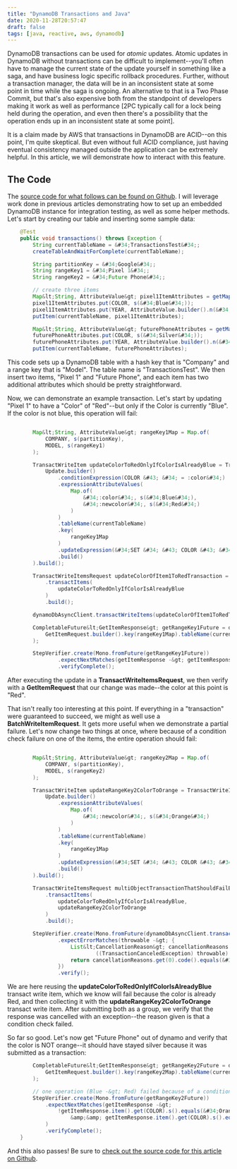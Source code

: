 ```yaml
---
title: "DynamoDB Transactions and Java"
date: 2020-11-28T20:57:47
draft: false
tags: [java, reactive, aws, dynamodb]
---
```


DynamoDB transactions can be used for _atomic_ updates. Atomic updates in DynamoDB without transactions can be difficult to implement--you&#39;ll often have to manage the current state of the update yourself in something like a saga, and have business logic specific rollback procedures. Further, without a transaction manager, the data will be in an inconsistent state at some point in time while the saga is ongoing. An alternative to that is a Two Phase Commit, but that&#39;s also expensive both from the standpoint of developers making it work as well as performance \[2PC typically call for a lock being held during the operation, and even then there&#39;s a possibility that the operation ends up in an inconsistent state at some point\].

It is a claim made by AWS that transactions in DynamoDB are ACID--on this point, I&#39;m quite skeptical. But even without full ACID compliance, just having eventual consistency managed outside the application can be extremely helpful. In this article, we will demonstrate how to interact with this feature.

## The Code

The [source code for what follows can be found on Github](https://github.com/nfisher23/webflux-and-dynamo/blob/master/src/test/java/com/nickolasfisher/reactivedynamo/PhoneServiceTest.java#L767). I will leverage work done in previous articles demonstrating how to set up an embedded DynamoDB instance for integration testing, as well as some helper methods. Let&#39;s start by creating our table and inserting some sample data:

```java
    @Test
    public void transactions() throws Exception {
        String currentTableName = &#34;TransactionsTest&#34;;
        createTableAndWaitForComplete(currentTableName);

        String partitionKey = &#34;Google&#34;;
        String rangeKey1 = &#34;Pixel 1&#34;;
        String rangeKey2 = &#34;Future Phone&#34;;

        // create three items
        Map&lt;String, AttributeValue&gt; pixel1ItemAttributes = getMapWith(partitionKey, rangeKey1);
        pixel1ItemAttributes.put(COLOR, s(&#34;Blue&#34;));
        pixel1ItemAttributes.put(YEAR, AttributeValue.builder().n(&#34;2012&#34;).build());
        putItem(currentTableName, pixel1ItemAttributes);

        Map&lt;String, AttributeValue&gt; futurePhoneAttributes = getMapWith(partitionKey, rangeKey2);
        futurePhoneAttributes.put(COLOR, s(&#34;Silver&#34;));
        futurePhoneAttributes.put(YEAR, AttributeValue.builder().n(&#34;2030&#34;).build());
        putItem(currentTableName, futurePhoneAttributes);

```

This code sets up a DynamoDB table with a hash key that is &#34;Company&#34; and a range key that is &#34;Model&#34;. The table name is &#34;TransactionsTest&#34;. We then insert two items, &#34;Pixel 1&#34; and &#34;Future Phone&#34;, and each item has two additional attributes which should be pretty straightforward.

Now, we can demonstrate an example transaction. Let&#39;s start by updating &#34;Pixel 1&#34; to have a &#34;Color&#34; of &#34;Red&#34;--but only if the Color is currently &#34;Blue&#34;. If the color is not blue, this operation will fail:

```java

        Map&lt;String, AttributeValue&gt; rangeKey1Map = Map.of(
            COMPANY, s(partitionKey),
            MODEL, s(rangeKey1)
        );

        TransactWriteItem updateColorToRedOnlyIfColorIsAlreadyBlue = TransactWriteItem.builder().update(
            Update.builder()
                .conditionExpression(COLOR &#43; &#34; = :color&#34;)
                .expressionAttributeValues(
                    Map.of(
                        &#34;:color&#34;, s(&#34;Blue&#34;),
                        &#34;:newcolor&#34;, s(&#34;Red&#34;)
                    )
                )
                .tableName(currentTableName)
                .key(
                    rangeKey1Map
                )
                .updateExpression(&#34;SET &#34; &#43; COLOR &#43; &#34; = :newcolor&#34;)
                .build()
        ).build();

        TransactWriteItemsRequest updateColorOfItem1ToRedTransaction = TransactWriteItemsRequest.builder()
            .transactItems(
                updateColorToRedOnlyIfColorIsAlreadyBlue
            )
            .build();

        dynamoDbAsyncClient.transactWriteItems(updateColorOfItem1ToRedTransaction).get();

        CompletableFuture&lt;GetItemResponse&gt; getRangeKey1Future = dynamoDbAsyncClient.getItem(
            GetItemRequest.builder().key(rangeKey1Map).tableName(currentTableName).build()
        );

        StepVerifier.create(Mono.fromFuture(getRangeKey1Future))
                .expectNextMatches(getItemResponse -&gt; getItemResponse.item().get(COLOR).s().equals(&#34;Red&#34;))
                .verifyComplete();

```

After executing the update in a **TransactWriteItemsRequest**, we then verify with a **GetItemRequest** that our change was made--the color at this point is &#34;Red&#34;.

That isn&#39;t really too interesting at this point. If everything in a &#34;transaction&#34; were guaranteed to succeed, we might as well use a **BatchWriteItemRequest**. It gets more useful when we demonstrate a partial failure. Let&#39;s now change two things at once, where because of a condition check failure on one of the items, the entire operation should fail:

```java

        Map&lt;String, AttributeValue&gt; rangeKey2Map = Map.of(
            COMPANY, s(partitionKey),
            MODEL, s(rangeKey2)
        );

        TransactWriteItem updateRangeKey2ColorToOrange = TransactWriteItem.builder().update(
            Update.builder()
                .expressionAttributeValues(
                    Map.of(
                        &#34;:newcolor&#34;, s(&#34;Orange&#34;)
                    )
                )
                .tableName(currentTableName)
                .key(
                    rangeKey1Map
                )
                .updateExpression(&#34;SET &#34; &#43; COLOR &#43; &#34; = :newcolor&#34;)
                .build()
        ).build();

        TransactWriteItemsRequest multiObjectTransactionThatShouldFailEverything = TransactWriteItemsRequest.builder()
            .transactItems(
                updateColorToRedOnlyIfColorIsAlreadyBlue,
                updateRangeKey2ColorToOrange
            )
            .build();

        StepVerifier.create(Mono.fromFuture(dynamoDbAsyncClient.transactWriteItems(multiObjectTransactionThatShouldFailEverything)))
                .expectErrorMatches(throwable -&gt; {
                    List&lt;CancellationReason&gt; cancellationReasons =
                            ((TransactionCanceledException) throwable).cancellationReasons();
                    return cancellationReasons.get(0).code().equals(&#34;ConditionalCheckFailed&#34;);
                })
                .verify();

```

We are here reusing the **updateColorToRedOnlyIfColorIsAlreadyBlue** transact write item, which we know will fail because the color is already Red, and then collecting it with the **updateRangeKey2ColorToOrange** transact write item. After submitting both as a group, we verify that the response was cancelled with an exception--the reason given is that a condition check failed.

So far so good. Let&#39;s now get &#34;Future Phone&#34; out of dynamo and verify that the color is NOT orange--it should have stayed silver because it was submitted as a transaction:

```java
        CompletableFuture&lt;GetItemResponse&gt; getRangeKey2Future = dynamoDbAsyncClient.getItem(
            GetItemRequest.builder().key(rangeKey2Map).tableName(currentTableName).build()
        );

        // one operation (Blue -&gt; Red) failed because of a condition check, therefore ALL operations fail
        StepVerifier.create(Mono.fromFuture(getRangeKey2Future))
            .expectNextMatches(getItemResponse -&gt;
                !getItemResponse.item().get(COLOR).s().equals(&#34;Orange&#34;)
                    &amp;&amp; getItemResponse.item().get(COLOR).s().equals(&#34;Silver&#34;)
            )
            .verifyComplete();
    }

```

And this also passes! Be sure to [check out the source code for this article on Github](https://github.com/nfisher23/webflux-and-dynamo/blob/master/src/test/java/com/nickolasfisher/reactivedynamo/PhoneServiceTest.java#L767).
